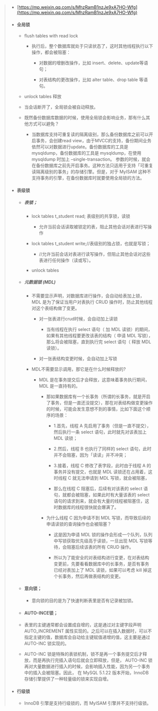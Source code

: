 > - [https://mp.weixin.qq.com/s/MhzRamB1nzJe9xA7HO-Wfg](https://mp.weixin.qq.com/s/MhzRamB1nzJe9xA7HO-Wfg)
>
> - #### **全局锁**
>
>   - flush tables with read lock
>
>     - 执行后，整个数据库就处于只读状态了，这时其他线程执行以下操作，都会被阻塞：
>
>       - 对数据的增删改操作，比如 insert、delete、update等语句；
>
>       - 对表结构的更改操作，比如 alter table、drop table 等语句。
>
>   - unlock tables 释放
>
>   - 当会话断开了，全局锁会被自动释放。
>
>   - 既然备份数据库数据的时候，使用全局锁会影响业务，那有什么其他方式可以避免？
>     - 当数据库支持可重复读的隔离级别，那么备份数据库之前可以开启事务，会创建read view，由于MVCC的支持，备份期间业务依然可以对数据进行update。备份数据库的工具是 mysqldump，备份数据库的工具是 mysqldump，在使用 mysqldump 时加上 –single-transaction。 参数的时候，就会在备份数据库之前先开启事务。这种方法只适用于支持「可重复读隔离级别的事务」的存储引擎。但是，对于 MyISAM 这种不支持事务的引擎，在备份数据库时就要使用全局锁的方法。
>
> - #### **表级锁**
>
>   - ##### 表锁；
>
>     - lock tables t_student read; 表级别的共享锁，读锁
>       - 允许当前会话读取被锁定的表，阻止其他会话对表进行写操作
>
>     - lock tables  t_student  write;//表级别的独占锁，也就是写锁；
>       - //允许当前会话对表进行读写操作，但阻止其他会话对这些表进行任何操作（读或写）。
>
>     - unlock tables
>
>   - ##### 元数据锁 (MDL)
>
>     - 不需要显示声明，对数据库进行操作，会自动给表加上锁，MDL 是为了保证当用户对表执行 CRUD 操作时，防止其他线程对这个表结构做了变更。
>
>       - 对一张表进行crud时候，会自动加上读锁
>         - 当有线程在执行 select 语句（ 加 MDL 读锁）的期间，如果有其他线程要更改该表的结构（ 申请 MDL 写锁），那么将会被阻塞，直到执行完 select 语句（ 释放 MDL 读锁）。
>
>       - 对一张表结构变更时候，会自动加上写锁
>
>     - MDL不需要显示调用，那它是在什么时候释放的?
>
>       - MDL 是在事务提交后才会释放，这意味着事务执行期间，MDL 是一直持有的。
>
>         - 那如果数据库有一个长事务（所谓的长事务，就是开启了事务，但是一直还没提交），那在对表结构做变更操作的时候，可能会发生意想不到的事情，比如下面这个顺序的场景：
>
>           - 1.首先，线程 A 先启用了事务（但是一直不提交），然后执行一条 select 语句，此时就先对该表加上 MDL 读锁；
>
>           - 2.然后，线程 B 也执行了同样的 select  语句，此时并不会阻塞，因为「读读」并不冲突；
>
>           - 3.接着，线程 C 修改了表字段，此时由于线程 A 的事务并没有提交，也就是 MDL 读锁还在占用着，这时线程 C 就无法申请到 MDL 写锁，就会被阻塞，
>
>           - 那么在线程 C 阻塞后，后续有对该表的 select 语句，就都会被阻塞，如果此时有大量该表的 select 语句的请求到来，就会有大量的线程被阻塞住，这时数据库的线程很快就会爆满了。
>
>         - 为什么线程 C 因为申请不到 MDL 写锁，而导致后续的申请读锁的查询操作也会被阻塞？
>
>           - 这是因为申请 MDL 锁的操作会形成一个队列，队列中写锁获取优先级高于读锁，一旦出现 MDL 写锁等待，会阻塞后续该表的所有 CRUD 操作。
>
>           - 所以为了能安全的对表结构进行变更，在对表结构变更前，先要看看数据库中的长事务，是否有事务已经对表加上了 MDL 读锁，如果可以考虑 kill 掉这个长事务，然后再做表结构的变更。
>
>   - #### **意向锁**；
>     
>     - 意向锁的目的是为了快速判断表里是否有记录被加锁。
>     
>   -  #### **AUTO-INCE锁；**
>
>     - 表里的主键通常都会设置成自增的，这是通过对主键字段声明 AUTO_INCREMENT 属性实现的。之后可以在插入数据时，可以不指定主键的值，数据库会自动给主键赋值递增的值，这主要是通过 AUTO-INC 锁实现的。
>
>     - AUTO-INC 锁是特殊的表锁机制，锁不是再一个事务提交后才释放，而是再执行完插入语句后就会立即释放，但是， AUTO-INC 锁再对大量数据进行插入的时候，会影响插入性能，因为另一个事务中的插入会被阻塞。因此， 在 MySQL 5.1.22 版本开始，InnoDB 存储引擎提供了一种轻量级的锁来实现自增。
>
> - #### **行级锁**
>
>   - InnoDB 引擎是支持行级锁的，而 MyISAM 引擎并不支持行级锁。